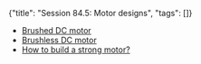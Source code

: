 {"title": "Session 84.5: Motor designs", "tags": []}
* [Brushed DC motor](https://www.youtube.com/watch?v=CWulQ1ZSE3c)
* [Brushless DC motor](https://www.youtube.com/watch?v=bCEiOnuODac)
* [How to build a strong motor?](https://www.youtube.com/watch?v=ubbuDYlyaQ4)

